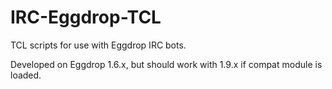 IRC-Eggdrop-TCL
===============

TCL scripts for use with Eggdrop IRC bots.

Developed on Eggdrop 1.6.x, but should work with 1.9.x if compat module is loaded.
